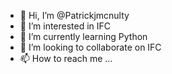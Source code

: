 - 👋 Hi, I’m @Patrickjmcnulty
- 👀 I’m interested in IFC
- 🌱 I’m currently learning Python
- 💞️ I’m looking to collaborate on IFC
- 📫 How to reach me ...

<!---
Patrickjmcnulty/Patrickjmcnulty is a ✨ special ✨ repository because its `README.md` (this file) appears on your GitHub profile.
You can click the Preview link to take a look at your changes.
--->
